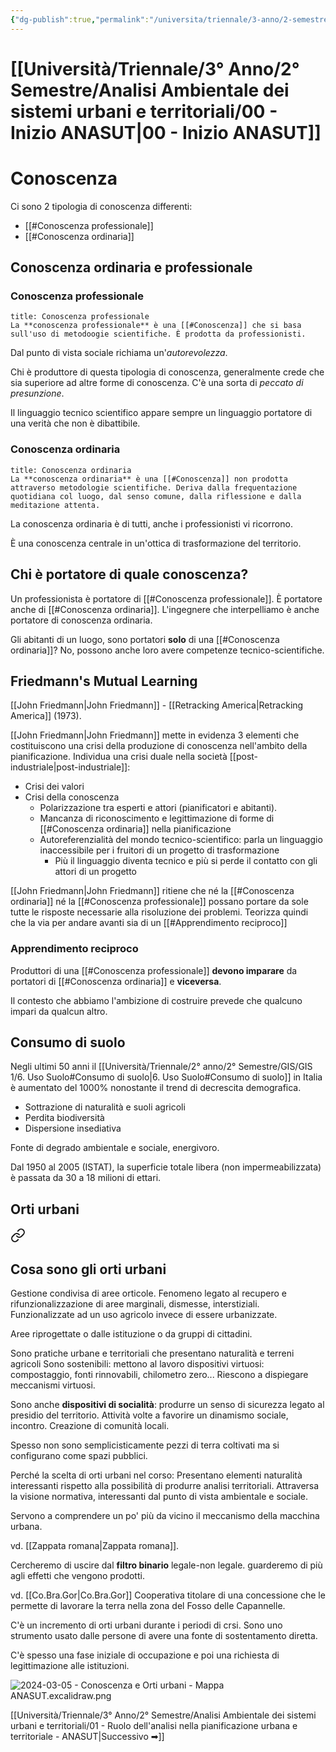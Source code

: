 ```yaml
---
{"dg-publish":true,"permalink":"/universita/triennale/3-anno/2-semestre/analisi-ambientale-dei-sistemi-urbani-e-territoriali/00-inizio-anasut/"}
---
```


# [[Università/Triennale/3° Anno/2° Semestre/Analisi Ambientale dei sistemi urbani e territoriali/00 - Inizio ANASUT\|00 - Inizio ANASUT]]



# Conoscenza

Ci sono 2 tipologia di conoscenza differenti:
- [[#Conoscenza professionale]]
- [[#Conoscenza ordinaria]]

## Conoscenza ordinaria e professionale
### Conoscenza professionale

```ad-Definizione
title: Conoscenza professionale
La **conoscenza professionale** è una [[#Conoscenza]] che si basa sull'uso di metodoogie scientifiche. È prodotta da professionisti.
```

Dal punto di vista sociale richiama un'*autorevolezza*.

Chi è produttore di questa tipologia di conoscenza, generalmente crede che sia superiore ad altre forme di conoscenza. C'è una sorta di *peccato di presunzione*.

Il linguaggio tecnico scientifico appare sempre un linguaggio portatore di una verità che non è dibattibile.

### Conoscenza ordinaria

```ad-Definizione
title: Conoscenza ordinaria
La **conoscenza ordinaria** è una [[#Conoscenza]] non prodotta attraverso metodologie scientifiche. Deriva dalla frequentazione quotidiana col luogo, dal senso comune, dalla riflessione e dalla meditazione attenta.
```

La conoscenza ordinaria è di tutti, anche i professionisti vi ricorrono.

È una conoscenza centrale in un'ottica di trasformazione del territorio.


## Chi è portatore di quale conoscenza?

Un professionista è portatore di [[#Conoscenza professionale]]. È portatore anche di [[#Conoscenza ordinaria]].
L'ingegnere che interpelliamo è anche portatore di conoscenza ordinaria.

Gli abitanti di un luogo, sono portatori **solo** di una [[#Conoscenza ordinaria]]? No, possono anche loro avere competenze tecnico-scientifiche.

## Friedmann's Mutual Learning

[[John Friedmann\|John Friedmann]] - [[Retracking America\|Retracking America]] (1973).

[[John Friedmann\|John Friedmann]] mette in evidenza 3 elementi che costituiscono una crisi della produzione di conoscenza nell'ambito della pianificazione.
Individua una crisi duale nella società [[post-industriale\|post-industriale]]:
- Crisi dei valori
- Crisi della conoscenza
	- Polarizzazione tra esperti e attori (pianificatori e abitanti).
	- Mancanza di riconoscimento e legittimazione di forme di [[#Conoscenza ordinaria]] nella pianificazione
	- Autoreferenzialità del mondo tecnico-scientifico: parla un linguaggio inaccessibile per i fruitori di un progetto di trasformazione
		- Più il linguaggio diventa tecnico e più si perde il contatto con gli attori di un progetto

[[John Friedmann\|John Friedmann]] ritiene che né la [[#Conoscenza ordinaria]] né la [[#Conoscenza professionale]] possano portare da sole tutte le risposte necessarie alla risoluzione dei problemi. Teorizza quindi che la via per andare avanti sia di un [[#Apprendimento reciproco]]

### Apprendimento reciproco

Produttori di una [[#Conoscenza professionale]] **devono imparare** da portatori di [[#Conoscenza ordinaria]] e **viceversa**.

Il contesto che abbiamo l'ambizione di costruire prevede che qualcuno impari da qualcun altro.


## Consumo di suolo


Negli ultimi 50 anni il [[Università/Triennale/2° anno/2° Semestre/GIS/GIS 1/6. Uso Suolo#Consumo di suolo\|6. Uso Suolo#Consumo di suolo]] in Italia è aumentato del 1000% nonostante il trend di decrescita demografica. 

- Sottrazione di naturalità e suoli agricoli
- Perdita biodiversità
- Dispersione insediativa

Fonte di degrado ambientale e sociale, energivoro.

Dal 1950 al 2005 (ISTAT), la superficie totale libera (non impermeabilizzata) è passata da 30 a 18 milioni di ettari.

## Orti urbani


<div class="transclusion internal-embed is-loaded"><a class="markdown-embed-link" href="/universita/triennale/3-anno/2-semestre/analisi-ambientale-dei-sistemi-urbani-e-territoriali/04-gli-orti-urbani-anasut/#cosa-sono-gli-orti-urbani" aria-label="Open link"><svg xmlns="http://www.w3.org/2000/svg" width="24" height="24" viewBox="0 0 24 24" fill="none" stroke="currentColor" stroke-width="2" stroke-linecap="round" stroke-linejoin="round" class="svg-icon lucide-link"><path d="M10 13a5 5 0 0 0 7.54.54l3-3a5 5 0 0 0-7.07-7.07l-1.72 1.71"></path><path d="M14 11a5 5 0 0 0-7.54-.54l-3 3a5 5 0 0 0 7.07 7.07l1.71-1.71"></path></svg></a><div class="markdown-embed">



## Cosa sono gli orti urbani

Gestione condivisa di aree orticole. Fenomeno legato al recupero e rifunzionalizzazione di aree marginali, dismesse, interstiziali. Funzionalizzate ad un uso agricolo invece di essere urbanizzate.

Aree riprogettate o dalle istituzione o da gruppi di cittadini.

Sono pratiche urbane e territoriali che presentano naturalità e terreni agricoli 
Sono sostenibili: mettono al lavoro dispositivi virtuosi: compostaggio, fonti rinnovabili, chilometro zero...
Riescono a dispiegare meccanismi virtuosi.

Sono anche **dispositivi di socialità**: produrre un senso di sicurezza legato al presidio del territorio. Attività volte a favorire un dinamismo sociale, incontro. Creazione di comunità locali.

Spesso non sono semplicisticamente pezzi di terra coltivati ma si configurano come spazi pubblici.

Perché la scelta di orti urbani nel corso:
Presentano elementi naturalità interessanti rispetto alla possibilità di produrre analisi territoriali. Attraversa la visione normativa, interessanti dal punto di vista ambientale e sociale.

Servono a comprendere un po' più da vicino il meccanismo della macchina urbana.


vd. [[Zappata romana\|Zappata romana]].

Cercheremo di uscire dal **filtro binario** legale-non legale. guarderemo di più agli effetti che vengono prodotti.

vd. [[Co.Bra.Gor\|Co.Bra.Gor]]
Cooperativa titolare di una concessione che le permette di lavorare la terra nella zona del Fosso delle Capannelle.

C'è un incremento di orti urbani durante i periodi di crsi. Sono uno strumento usato dalle persone di avere una fonte di sostentamento diretta.

C'è spesso una fase iniziale di occupazione e poi una richiesta di legittimazione alle istituzioni.



</div></div>


![2024-03-05 - Conoscenza e Orti urbani - Mappa ANASUT.excalidraw.png](/img/user/Excalidraw/2024-03-05%20-%20Conoscenza%20e%20Orti%20urbani%20-%20Mappa%20ANASUT.excalidraw.png)


[[Università/Triennale/3° Anno/2° Semestre/Analisi Ambientale dei sistemi urbani e territoriali/01 - Ruolo dell'analisi nella pianificazione urbana e territoriale - ANASUT\|Successivo ➡]]

